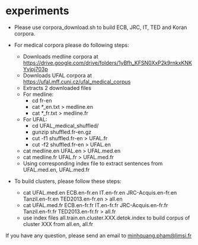 # experiments
* Please use corpora_download.sh to build ECB, JRC, IT, TED and Koran corpora. <br />
* For medical corpora please do following steps: <br />
  + Downloads medline corpora at https://drive.google.com/drive/folders/1yBfh_KFSN0XxP2k9rnkxKNKYvjpj703p <br />
  + Downloads UFAL corpora at https://ufal.mff.cuni.cz/ufal_medical_corpus <br />
  + Extracts 2 downloaded files <br />
  + For medline: <br />
    + cd fr-en <br />
    + cat *_en.txt > medline.en <br />
    + cat *_fr.txt > medline.fr <br />
  + For UFAL: <br />
    + cd UFAL_medical_shuffled/ <br />
    + gunzip shuffled.fr-en.gz <br />
    + cut -f1 shuffled.fr-en > UFAL.fr <br />
    + cut -f2 shuffled.fr-en > UFAL.en <br />
  + cat medline.en UFAL.en > UFAL.med.en <br />
  + cat medline.fr UFAL.fr > UFAL.med.fr <br />
  + Using corresponding index file to extract sentences from UFAL.med.en, UFAL.med.fr <br />

* To build clusters, please follow these steps: <br />
  + cat UFAL.med.en ECB.en-fr.en IT.en-fr.en JRC-Acquis.en-fr.en Tanzil.en-fr.en TED2013.en-fr.en > all.en <br />
  + cat UFAL.med.fr ECB.en-fr.fr IT.en-fr.fr JRC-Acquis.en-fr.fr Tanzil.en-fr.fr TED2013.en-fr.fr > all.fr <br />
  + use index files all.train.en.cluster.XXX.detok.index to build corpus of cluster XXX from all.en, all.fr <br />
  
If you have any question, please send an email to minhquang.pham@limsi.fr
  
